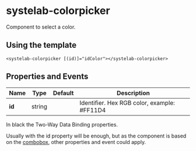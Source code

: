 # systelab-colorpicker

Component to select a color.

## Using the template

```
<systelab-colorpicker [(id)]="idColor"></systelab-colorpicker>
```

## Properties and Events

| Name | Type | Default | Description |
| ---- |:----:|:-------:| ----------- |
| **id** | string | | Identifier. Hex RGB color, example: #FF11D4 |

In black the Two-Way Data Binding properties.

Usually with the id property will be enough, but as the component is based on the [combobox](../combobox), other properties and event could apply.


